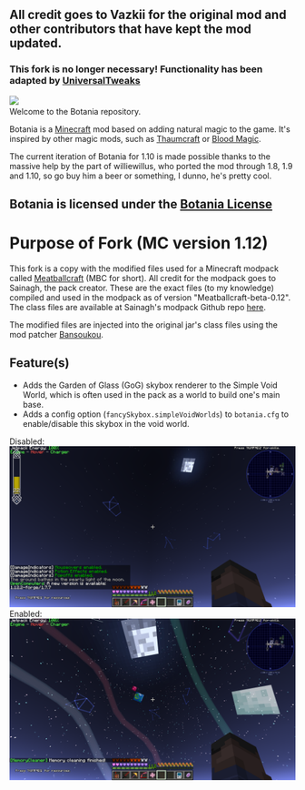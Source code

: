 ## **All credit goes to Vazkii for the original mod and other contributors that have kept the mod updated.**
### This fork is no longer necessary! Functionality has been adapted by [UniversalTweaks](https://github.com/ACGaming/UniversalTweaks)
![](web/img/logo.png)  
Welcome to the Botania repository.  

Botania is a [Minecraft](https://minecraft.net/) mod based on adding natural magic to the game. It's inspired by other magic mods, such as [Thaumcraft](https://www.curseforge.com/minecraft/mc-mods/thaumcraft) or [Blood Magic](https://www.curseforge.com/minecraft/mc-mods/blood-magic).  

The current iteration of Botania for 1.10 is made possible thanks to the massive help by the part of williewillus, who ported the mod through 1.8, 1.9 and 1.10, so go buy him a beer or something, I dunno, he's pretty cool.

Botania is licensed under the [Botania License](http://botaniamod.net/license.php)
---
# Purpose of Fork (MC version 1.12)
This fork is a copy with the modified files used for a Minecraft modpack called [Meatballcraft](https://www.curseforge.com/minecraft/modpacks/meatballcraft) (MBC for short). All credit for the modpack goes to Sainagh, the pack creator. These are the exact files (to my knowledge) compiled and used in the modpack as of version "Meatballcraft-beta-0.12". The class files are available at Sainagh's modpack Github repo [here](https://github.com/sainagh/meatballcraft).

The modified files are injected into the original jar's class files using the mod patcher [Bansoukou](https://www.curseforge.com/minecraft/mc-mods/bansoko).

## Feature(s)
- Adds the Garden of Glass (GoG) skybox renderer to the Simple Void World, which is often used in the pack as a world to build one's main base.
- Adds a config option (`fancySkybox.simpleVoidWorlds`) to `botania.cfg` to enable/disable this skybox in the void world.

Disabled:
![With skybox disabled](web/img/without_skybox.png)
Enabled:
![With skybox enabled](web/img//with_skybox.png)
